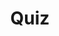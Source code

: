 ---
title: "Quiz"
passing_percentage: 70
layout: "test"
type: "test"
questions:
  - id: "q1"
    text: "What type of chart is used to deploy Redis in this tutorial?"
    type: "single-answer"
    marks: 2
    options:
      - id: "a"
        text: "Docker Compose"
      - id: "b"
        text: "Helm Chart"
        is_correct: true
      - id: "c"
        text: "YAML Manifest"
      - id: "d"
        text: "Kustomize Template"
  - id: "q2"
    text: "Which namespaces should be selected in the filter to view both Dapr and Redis resources? (Select all that apply)"
    type: "multiple-answers"
    marks: 2
    options:
      - id: "a"
        text: "dapr-system"
        is_correct: true
      - id: "b"
        text: "default"
        is_correct: true
      - id: "c"
        text: "kube-system"
      - id: "d"
        text: "istio-system"
  - id: "q3"
    text: "Which platform provides the distributed application runtime?"
    type: "short_answer" 
    marks: 2
    correct_answer: "Dapr" 
---